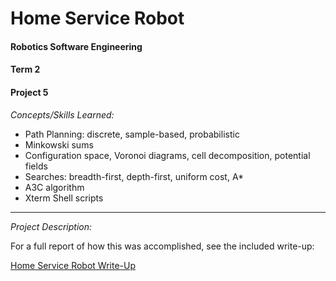 # Home Service Robot #
#### Robotics Software Engineering ####
#### Term 2 ####
#### Project 5 ####

_Concepts/Skills Learned:_
  * Path Planning: discrete, sample-based, probabilistic
  * Minkowski sums
  * Configuration space, Voronoi diagrams, cell decomposition, potential fields
  * Searches: breadth-first, depth-first, uniform cost, A* 
  * A3C algorithm
  * Xterm Shell scripts

---

_Project Description:_

     
   For a full report of how this was accomplished, see the included write-up: 
   
   [Home Service Robot Write-Up](https://github.com/akompaniyets/Home-Service-Robot/blob/master/Project%205%20Report%20.pdf)

